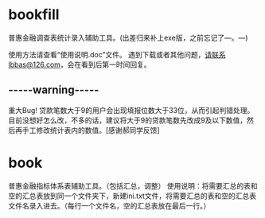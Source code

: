 # bookfill
普惠金融调查表统计录入辅助工具。(出差归来补上exe版，之前忘记了—。—)

使用方法请查看“使用说明.doc”文件。
遇到下载或者其他问题，请联系lbbas@126.com，会在看到后第一时间回复。

## -----warning-----

重大Bug!
贷款笔数大于9的用户会出现填报位数大于33位，从而引起判错处理。目前没想好怎么改，不多的话，建议将大于9的贷款笔数先改成9及以下数值，然后再手工修改统计表内的数值。[感谢郝同学反馈]

# book
普惠金融指标体系表辅助工具。（包括汇总，调整）
使用说明：将需要汇总的表和空的汇总表放到同一个文件夹下，新建ini.txt文件，将需要汇总的表和空的汇总表文件名录入进去。（每行一个文件名，空的汇总表放在最后一行。）

